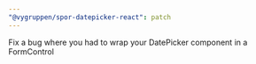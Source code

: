 ```yaml
---
"@vygruppen/spor-datepicker-react": patch
---
```


Fix a bug where you had to wrap your DatePicker component in a FormControl
